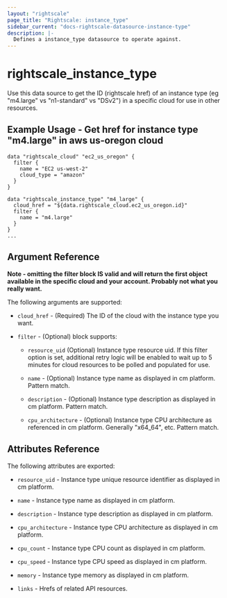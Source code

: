 ```yaml
---
layout: "rightscale"
page_title: "Rightscale: instance_type"
sidebar_current: "docs-rightscale-datasource-instance-type"
description: |-
  Defines a instance_type datasource to operate against.
---
```


# rightscale_instance_type

Use this data source to get the ID (rightscale href) of an instance type (eg "m4.large" vs "n1-standard" vs "DSv2") in a specific cloud for use in other resources.

## Example Usage - Get href for instance type "m4.large" in aws us-oregon cloud

```hcl
data "rightscale_cloud" "ec2_us_oregon" {
  filter {
    name = "EC2 us-west-2"
    cloud_type = "amazon"
  }
}

data "rightscale_instance_type" "m4_large" {
  cloud_href = "${data.rightscale_cloud.ec2_us_oregon.id}"
  filter {
    name = "m4.large"
  }
}
...
```

## Argument Reference

**Note - omitting the filter block IS valid and will return the first object available in the specific cloud and your account.  Probably not what you really want.**

The following arguments are supported:

* `cloud_href` - (Required) The ID of the cloud with the instance type you want.

* `filter` - (Optional) block supports:

  * `resource_uid` (Optional) Instance type resource uid.  If this filter option is set, additional retry logic will be enabled to wait up to 5 minutes for cloud resources to be polled and populated for use.

  * `name` - (Optional) Instance type name as displayed in cm platform.  Pattern match.

  * `description` - (Optional) Instance type description as displayed in cm platform.  Pattern match.

  * `cpu_architecture` - (Optional) Instance type CPU architecture as referenced in cm platform.  Generally "x64_64", etc.  Pattern match.

## Attributes Reference

The following attributes are exported:

* `resource_uid` - Instance type unique resource identifier as displayed in cm platform.

* `name` - Instance type name as displayed in cm platform.

* `description` - Instance type description as displayed in cm platform.

* `cpu_architecture` - Instance type CPU architecture as displayed in cm platform.

* `cpu_count` - Instance type CPU count as displayed in cm platform.

* `cpu_speed` - Instance type CPU speed as displayed in cm platform.

* `memory` - Instance type memory as displayed in cm platform.

* `links` - Hrefs of related API resources.